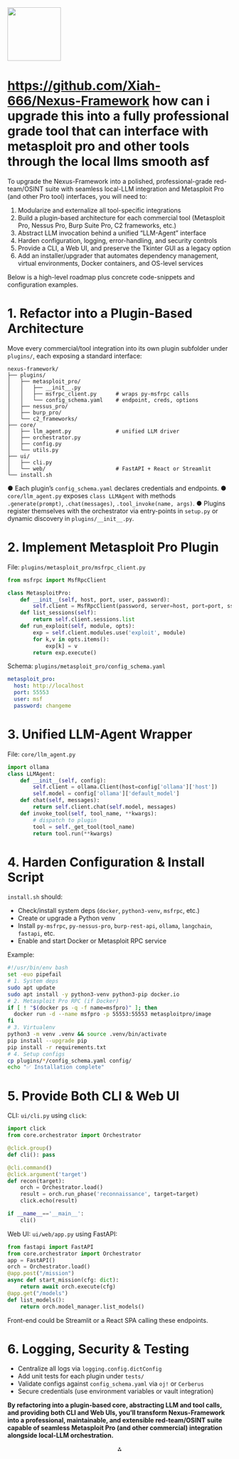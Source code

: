 <img src="https://r2cdn.perplexity.ai/pplx-full-logo-primary-dark%402x.png" class="logo" width="120"/>

# https://github.com/Xiah-666/Nexus-Framework how can i upgrade this into a fully professional grade tool that can interface with metasploit pro and other tools through the local llms smooth asf

To upgrade the Nexus-Framework into a polished, professional-grade red-team/OSINT suite with seamless local-LLM integration and Metasploit Pro (and other Pro tool) interfaces, you will need to:

1. Modularize and externalize all tool-specific integrations
2. Build a plugin-based architecture for each commercial tool (Metasploit Pro, Nessus Pro, Burp Suite Pro, C2 frameworks, etc.)
3. Abstract LLM invocation behind a unified “LLM-Agent” interface
4. Harden configuration, logging, error-handling, and security controls
5. Provide a CLI, a Web UI, and preserve the Tkinter GUI as a legacy option
6. Add an installer/upgrader that automates dependency management, virtual environments, Docker containers, and OS-level services

Below is a high-level roadmap plus concrete code-snippets and configuration examples.

# 1. Refactor into a Plugin-Based Architecture

Move every commercial/tool integration into its own plugin subfolder under `plugins/`, each exposing a standard interface:

```
nexus-framework/
├── plugins/
│   ├── metasploit_pro/
│   │   ├── __init__.py
│   │   ├── msfrpc_client.py      # wraps py-msfrpc calls
│   │   └── config_schema.yaml    # endpoint, creds, options
│   ├── nessus_pro/
│   ├── burp_pro/
│   └── c2_frameworks/
├── core/
│   ├── llm_agent.py              # unified LLM driver
│   ├── orchestrator.py
│   ├── config.py
│   └── utils.py
├── ui/
│   ├── cli.py
│   └── web/                      # FastAPI + React or Streamlit
└── install.sh
```

● Each plugin’s `config_schema.yaml` declares credentials and endpoints.
● `core/llm_agent.py` exposes `class LLMAgent` with methods `.generate(prompt)`, `.chat(messages)`, `.tool_invoke(name, args)`.
● Plugins register themselves with the orchestrator via entry-points in `setup.py` or dynamic discovery in `plugins/__init__.py`.

# 2. Implement Metasploit Pro Plugin

File: `plugins/metasploit_pro/msfrpc_client.py`

```python
from msfrpc import MsfRpcClient

class MetasploitPro:
    def __init__(self, host, port, user, password):
        self.client = MsfRpcClient(password, server=host, port=port, ssl=True)
    def list_sessions(self):
        return self.client.sessions.list
    def run_exploit(self, module, opts):
        exp = self.client.modules.use('exploit', module)
        for k,v in opts.items():
            exp[k] = v
        return exp.execute()
```

Schema: `plugins/metasploit_pro/config_schema.yaml`

```yaml
metasploit_pro:
  host: http://localhost
  port: 55553
  user: msf
  password: changeme
```


# 3. Unified LLM-Agent Wrapper

File: `core/llm_agent.py`

```python
import ollama
class LLMAgent:
    def __init__(self, config):
        self.client = ollama.Client(host=config['ollama']['host'])
        self.model = config['ollama']['default_model']
    def chat(self, messages):
        return self.client.chat(self.model, messages)
    def invoke_tool(self, tool_name, **kwargs):
        # dispatch to plugin
        tool = self._get_tool(tool_name)
        return tool.run(**kwargs)
```


# 4. Harden Configuration \& Install Script

`install.sh` should:

- Check/install system deps (`docker`, `python3-venv`, `msfrpc`, etc.)
- Create or upgrade a Python venv
- Install `py-msfrpc`, `py-nessus-pro`, `burp-rest-api`, `ollama`, `langchain`, `fastapi`, etc.
- Enable and start Docker or Metasploit RPC service

Example:

```bash
#!/usr/bin/env bash
set -euo pipefail
# 1. System deps
sudo apt update
sudo apt install -y python3-venv python3-pip docker.io
# 2. Metasploit Pro RPC (if Docker)
if [ ! "$(docker ps -q -f name=msfpro)" ]; then
  docker run -d --name msfpro -p 55553:55553 metasploitpro/image
fi
# 3. Virtualenv
python3 -m venv .venv && source .venv/bin/activate
pip install --upgrade pip
pip install -r requirements.txt
# 4. Setup configs
cp plugins/*/config_schema.yaml config/
echo "✅ Installation complete"
```


# 5. Provide Both CLI \& Web UI

CLI: `ui/cli.py` using `click`:

```python
import click
from core.orchestrator import Orchestrator

@click.group()
def cli(): pass

@cli.command()
@click.argument('target')
def recon(target):
    orch = Orchestrator.load()
    result = orch.run_phase('reconnaissance', target=target)
    click.echo(result)

if __name__=='__main__':
    cli()
```

Web UI: `ui/web/app.py` using FastAPI:

```python
from fastapi import FastAPI
from core.orchestrator import Orchestrator
app = FastAPI()
orch = Orchestrator.load()
@app.post("/mission")
async def start_mission(cfg: dict):
    return await orch.execute(cfg)
@app.get("/models")
def list_models():
    return orch.model_manager.list_models()
```

Front-end could be Streamlit or a React SPA calling these endpoints.

# 6. Logging, Security \& Testing

- Centralize all logs via `logging.config.dictConfig`
- Add unit tests for each plugin under `tests/`
- Validate configs against `config_schema.yaml` via `oj!` or `Cerberus`
- Secure credentials (use environment variables or vault integration)

**By refactoring into a plugin-based core, abstracting LLM and tool calls, and providing both CLI and Web UIs, you’ll transform Nexus-Framework into a professional, maintainable, and extensible red-team/OSINT suite capable of seamless Metasploit Pro (and other commercial) integration alongside local-LLM orchestration.**

<div style="text-align: center">⁂</div>

[^1]: requirements.txt

[^2]: README.md

[^3]: pray.py

[^4]: nemesis_nexus.log

[^5]: install.sh

[^6]: config.json

[^7]: https://github.com/Xiah-666/Nexus-Framework

